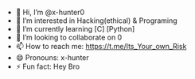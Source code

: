 - 👋 Hi, I’m @x-hunter0
- 👀 I’m interested in Hacking(ethical) & Programing
- 🌱 I’m currently learning [C] [Python]
- 💞️ I’m looking to collaborate on 0
- 📫 How to reach me: https://t.me/Its_Your_own_Risk
- 😄 Pronouns: x-hunter
- ⚡ Fun fact: Hey Bro

<!---
x-hunter0/x-hunter0 is a ✨ special ✨ repository because its `README.md` (this file) appears on your GitHub profile.
You can click the Preview link to take a look at your changes.
--->
